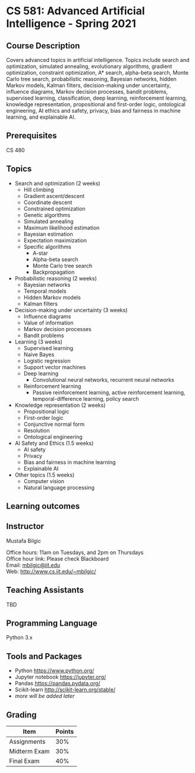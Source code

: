 # CS 581: Advanced Artificial Intelligence - Spring 2021

## Course Description

Covers advanced topics in artificial intelligence. Topics include search and optimization, simulated annealing, evolutionary algorithms, gradient optimization, constraint optimization, A* search, alpha-beta search, Monte Carlo tree search, probabilistic reasoning, Bayesian networks, hidden Markov models, Kalman filters, decision-making under uncertainty, influence diagrams, Markov decision processes, bandit problems, supervised learning, classification, deep learning, reinforcement learning, knowledge representation, propositional and first-order logic, ontological engineering, AI ethics and safety, privacy, bias and fairness in machine learning, and explainable AI.

## Prerequisites

CS 480

## Topics

* Search and optimization (2 weeks)
  * Hill climbing
  * Gradient ascent/descent
  * Coordinate descent
  * Constrained optimization
  * Genetic algorithms
  * Simulated annealing
  * Maximum likelihood estimation
  * Bayesian estimation
  * Expectation maximization
  * Specific algorithms
    * A-star
    * Alpha-beta search
    * Monte Carlo tree search
    * Backpropagation
* Probabilistic reasoning (2 weeks)
  * Bayesian networks
  * Temporal models
  * Hidden Markov models
  * Kalman filters
* Decision-making under uncertainty (3 weeks)
  * Influence diagrams
  * Value of information
  * Markov decision processes
  * Bandit problems
* Learning (3 weeks)
  * Supervised learning
  * Naive Bayes
  * Logistic regression
  * Support vector machines
  * Deep learning
    * Convolutional neural networks, recurrent neural networks
  * Reinforcement learning
    * Passive reinforcement learning, active reinforcement learning, temporal-difference learning, policy search
* Knowledge representation (2 weeks)
  * Propositional logic
  * First-order logic
  * Conjunctive normal form
  * Resolution
  * Ontological engineering
* AI Safety and Ethics (1.5 weeks)
  * AI safety
  * Privacy
  * Bias and fairness in machine learning
  * Explainable AI
* Other topics (1.5 weeks)
  * Computer vision
  * Natural language processing

## Learning outcomes


## Instructor

Mustafa Bilgic

Office hours: 11am on Tuesdays, and 2pm on Thursdays <br>
Office hour link: Please check Blackboard <br>
Email: mbilgic@iit.edu <br>
Web: http://www.cs.iit.edu/~mbilgic/

## Teaching Assistants

TBD


## Programming Language

Python 3.x

## Tools and Packages

* Python https://www.python.org/
* Jupyter notebook https://jupyter.org/
* Pandas https://pandas.pydata.org/
* Scikit-learn http://scikit-learn.org/stable/ 
* *more will be added later*

## Grading

Item | Points
--- | ---
Assignments | 30%
Midterm Exam | 30%
Final Exam | 40%

